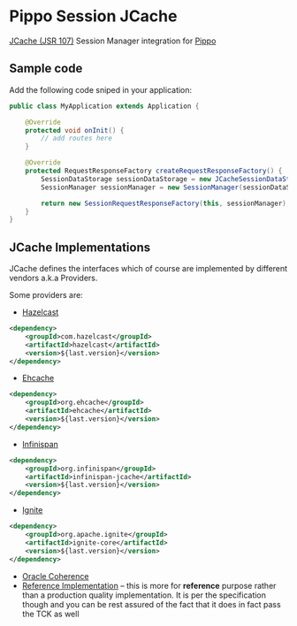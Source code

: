 Pippo Session JCache
=====================
[JCache (JSR 107)](https://jcp.org/en/jsr/detail?id=107) Session Manager integration for [Pippo](http://www.pippo.ro/)

Sample code
---------------

Add the following code sniped in your application:

```java
public class MyApplication extends Application {

    @Override
    protected void onInit() {
        // add routes here
    }

    @Override
    protected RequestResponseFactory createRequestResponseFactory() {
        SessionDataStorage sessionDataStorage = new JCacheSessionDataStorage();
        SessionManager sessionManager = new SessionManager(sessionDataStorage);

        return new SessionRequestResponseFactory(this, sessionManager);
    }
}
```

JCache Implementations
---------------

JCache defines the interfaces which of course are implemented by different vendors a.k.a Providers.

Some providers are:

* [Hazelcast](http://docs.hazelcast.org/docs/3.6/manual/html-single/index.html#hazelcast-jcache)
```xml
<dependency>
    <groupId>com.hazelcast</groupId>
    <artifactId>hazelcast</artifactId>
    <version>${last.version}</version>
</dependency>
```
* [Ehcache](http://www.ehcache.org/documentation/3.0/107.html)
```xml
<dependency>
    <groupId>org.ehcache</groupId>
    <artifactId>ehcache</artifactId>
    <version>${last.version}</version>
</dependency>
```
* [Infinispan](http://infinispan.org/docs/8.2.x/user_guide/user_guide.html#_use_jcache_caching_annotations)
```xml
<dependency>
    <groupId>org.infinispan</groupId>
    <artifactId>infinispan-jcache</artifactId>
    <version>${last.version}</version>
</dependency>
```
* [Ignite](https://apacheignite.readme.io/docs/jcache)
```xml
<dependency>
    <groupId>org.apache.ignite</groupId>
    <artifactId>ignite-core</artifactId>
    <version>${last.version}</version>
</dependency>
```
* [Oracle Coherence](https://www.oracle.com/middleware/coherence/index.html)
* [Reference Implementation](https://github.com/jsr107/RI) – this is more for **reference** purpose rather than a production quality implementation. It is per the specification though and you can be rest assured of the fact that it does in fact pass the TCK as well
